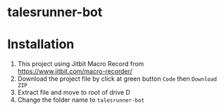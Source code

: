 # talesrunner-bot

# Installation
1) This project using Jitbit Macro Record from https://www.jitbit.com/macro-recorder/
2) Download the project file by click at green button ```Code``` then ```Download ZIP```
3) Extract file and move to root of drive D
4) Change the folder name to ```talesrunner-bot```
